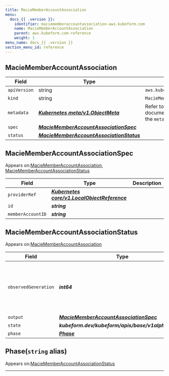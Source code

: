 ```yaml
---
title: MacieMemberAccountAssociation
menu:
  docs_{{ .version }}:
    identifier: maciememberaccountassociation-aws.kubeform.com
    name: MacieMemberAccountAssociation
    parent: aws.kubeform.com-reference
    weight: 1
menu_name: docs_{{ .version }}
section_menu_id: reference
---
```


## MacieMemberAccountAssociation
| Field | Type | Description |
| ------ | ----- | ----------- |
| `apiVersion` | string | `aws.kubeform.com/v1alpha1` |
|    `kind` | string | `MacieMemberAccountAssociation` |
| `metadata` | ***[Kubernetes meta/v1.ObjectMeta](https://v1-18.docs.kubernetes.io/docs/reference/generated/kubernetes-api/v1.18/#objectmeta-v1-meta)***|Refer to the Kubernetes API documentation for the fields of the `metadata` field.|
| `spec` | ***[MacieMemberAccountAssociationSpec](#maciememberaccountassociationspec)***||
| `status` | ***[MacieMemberAccountAssociationStatus](#maciememberaccountassociationstatus)***||
## MacieMemberAccountAssociationSpec

Appears on:[MacieMemberAccountAssociation](#maciememberaccountassociation), [MacieMemberAccountAssociationStatus](#maciememberaccountassociationstatus)

| Field | Type | Description |
| ------ | ----- | ----------- |
| `providerRef` | ***[Kubernetes core/v1.LocalObjectReference](https://v1-18.docs.kubernetes.io/docs/reference/generated/kubernetes-api/v1.18/#localobjectreference-v1-core)***||
| `id` | ***string***||
| `memberAccountID` | ***string***||
## MacieMemberAccountAssociationStatus

Appears on:[MacieMemberAccountAssociation](#maciememberaccountassociation)

| Field | Type | Description |
| ------ | ----- | ----------- |
| `observedGeneration` | ***int64***| ***(Optional)*** Resource generation, which is updated on mutation by the API Server.|
| `output` | ***[MacieMemberAccountAssociationSpec](#maciememberaccountassociationspec)***| ***(Optional)*** |
| `state` | ***kubeform.dev/kubeform/apis/base/v1alpha1.State***| ***(Optional)*** |
| `phase` | ***[Phase](#phase)***| ***(Optional)*** |
## Phase(`string` alias)

Appears on:[MacieMemberAccountAssociationStatus](#maciememberaccountassociationstatus)

---
